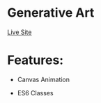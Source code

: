 # Generative Art

[Live Site](https://apcurran.github.io/generative-canvas-drawing/)

# Features:

* Canvas Animation

* ES6 Classes